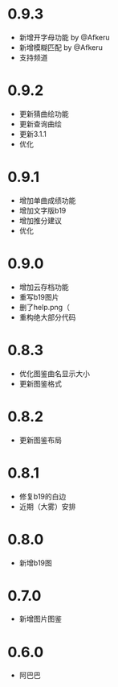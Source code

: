# 0.9.3
* 新增开字母功能 by @Afkeru
* 新增模糊匹配 by @Afkeru
* 支持频道

# 0.9.2
* 更新猜曲绘功能
* 更新查询曲绘
* 更新3.1.1
* 优化

# 0.9.1
* 增加单曲成绩功能
* 增加文字版b19
* 增加推分建议
* 优化

# 0.9.0
* 增加云存档功能
* 重写b19图片
* 删了help.png（
* 重构绝大部分代码


# 0.8.3

* 优化图鉴曲名显示大小
* 更新图鉴格式

# 0.8.2

* 更新图鉴布局

# 0.8.1

* 修复b19的白边
* 近期（大雾）安排

# 0.8.0

* 新增b19图

# 0.7.0

* 新增图片图鉴

# 0.6.0

* 阿巴巴
